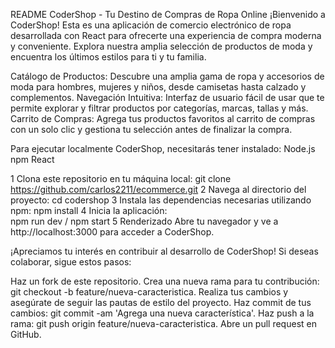 README
CoderShop - Tu Destino de Compras de Ropa Online
¡Bienvenido a CoderShop! Esta es una aplicación de comercio electrónico de ropa desarrollada con React para ofrecerte una experiencia de compra moderna y conveniente. Explora nuestra amplia selección de productos de moda y encuentra los últimos estilos para ti y tu familia.

<!--Características Principales-->
Catálogo de Productos: Descubre una amplia gama de ropa y accesorios de moda para hombres, mujeres y niños, desde camisetas hasta calzado y complementos.
Navegación Intuitiva: Interfaz de usuario fácil de usar que te permite explorar y filtrar productos por categorías, marcas, tallas y más.
Carrito de Compras: Agrega tus productos favoritos al carrito de compras con un solo clic y gestiona tu selección antes de finalizar la compra.

<!--Requisitos de Instalación-->
Para ejecutar localmente CoderShop, necesitarás tener instalado:
Node.js 
npm 
React 

<!--Instrucciones de Instalación-->
1 Clona este repositorio en tu máquina local:
    git clone https://github.com/carlos2211/ecommerce.git
2 Navega al directorio del proyecto:
    cd codershop
3 Instala las dependencias necesarias utilizando npm:
    npm install
4 Inicia la aplicación:   
    npm run dev / npm start
5 Renderizado
    Abre tu navegador y ve a http://localhost:3000 para acceder a CoderShop.

<!--Contribución y Desarrollo-->

¡Apreciamos tu interés en contribuir al desarrollo de CoderShop! Si deseas colaborar, sigue estos pasos:

Haz un fork de este repositorio.
Crea una nueva rama para tu contribución: git checkout -b feature/nueva-caracteristica.
Realiza tus cambios y asegúrate de seguir las pautas de estilo del proyecto.
Haz commit de tus cambios: git commit -am 'Agrega una nueva característica'.
Haz push a la rama: git push origin feature/nueva-caracteristica.
Abre un pull request en GitHub.

